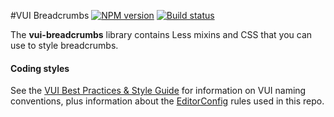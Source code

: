 #VUI Breadcrumbs
[![NPM version][npm-image]][npm-url]
[![Build status][ci-image]][ci-url]

[npm-url]: https://npmjs.org/package/vui-breadcrumbs
[npm-image]: https://img.shields.io/npm/v/vui-breadcrumbs.svg
[ci-image]: https://travis-ci.org/Brightspace/valence-ui-breadcrumbs.svg?branch=master
[ci-url]: https://travis-ci.org/Brightspace/valence-ui-breadcrumbs

The **vui-breadcrumbs** library contains Less mixins and CSS that you can use to style breadcrumbs.



#### Coding styles
See the [VUI Best Practices & Style Guide](https://github.com/Brightspace/valence-ui-docs/wiki/Best-Practices-&-Style-Guide) for information on VUI naming conventions, plus information about the [EditorConfig](http://editorconfig.org) rules used in this repo.


